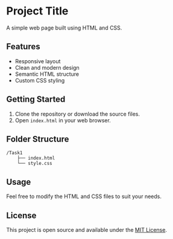 # Project Title

A simple web page built using HTML and CSS.

## Features

- Responsive layout
- Clean and modern design
- Semantic HTML structure
- Custom CSS styling

## Getting Started

1. Clone the repository or download the source files.
2. Open `index.html` in your web browser.

## Folder Structure

```
/Task1
    ├── index.html
    └── style.css
```

## Usage

Feel free to modify the HTML and CSS files to suit your needs.

## License

This project is open source and available under the [MIT License](LICENSE).